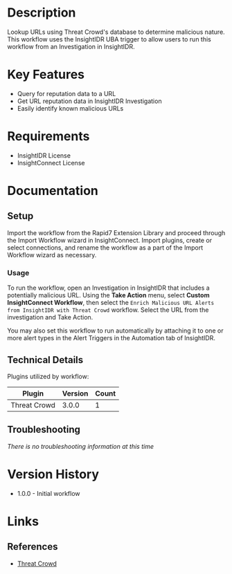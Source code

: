 # Description

Lookup URLs using Threat Crowd's database to determine malicious nature. This workflow uses the InsightIDR UBA trigger to allow users to run this workflow from an Investigation in InsightIDR.

# Key Features

* Query for reputation data to a URL
* Get URL reputation data in InsightIDR Investigation
* Easily identify known malicious URLs

# Requirements

* InsightIDR License
* InsightConnect License

# Documentation

## Setup

Import the workflow from the Rapid7 Extension Library and proceed through the Import Workflow wizard in InsightConnect. Import plugins, create or select connections, and rename the workflow as a part of the Import Workflow wizard as necessary.

### Usage

To run the workflow, open an Investigation in InsightIDR that includes a potentially malicious URL. Using the **Take Action** menu, select **Custom InsightConnect Workflow**, then select the `Enrich Malicious URL Alerts from InsightIDR with Threat Crowd` workflow. Select the URL from the investigation and Take Action.

You may also set this workflow to run automatically by attaching it to one or more alert types in the Alert Triggers in the Automation tab of InsightIDR.

## Technical Details

Plugins utilized by workflow:

|Plugin|Version|Count|
|----|----|--------|
|Threat Crowd|3.0.0|1|

## Troubleshooting

_There is no troubleshooting information at this time_

# Version History

* 1.0.0 - Initial workflow

# Links

## References

* [Threat Crowd](https://www.threatcrowd.org)
